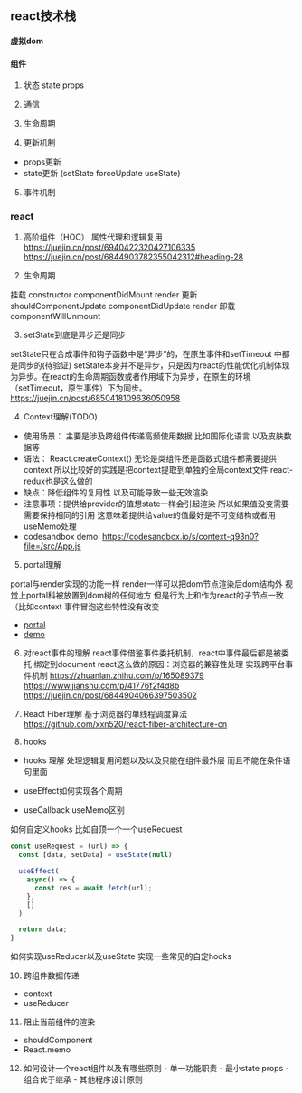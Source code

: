 ## react技术栈
#### 虚拟dom

#### 组件
1. 状态
state
props

2. 通信

3. 生命周期

4. 更新机制
- props更新
- state更新 (setState forceUpdate useState)

5. 事件机制

### react
1. 高阶组件（HOC）
属性代理和逻辑复用
https://juejin.cn/post/6940422320427106335
https://juejin.cn/post/6844903782355042312#heading-28


2. 生命周期

挂载 constructor componentDidMount render
更新 shouldComponentUpdate componentDidUpdate render
卸载 componentWillUnmount

3. setState到底是异步还是同步

setState只在合成事件和钩子函数中是“异步”的，在原生事件和setTimeout 中都是同步的(待验证)
setState本身并不是异步，只是因为react的性能优化机制体现为异步。在react的生命周期函数或者作用域下为异步，在原生的环境（setTimeout，原生事件）下为同步。
https://juejin.cn/post/6850418109636050958


4. Context理解(TODO)

  - 使用场景： 主要是涉及跨组件传递高频使用数据  比如国际化语言 以及皮肤数据等
  - 语法： React.createContext()  无论是类组件还是函数式组件都需要提供context  所以比较好的实践是把context提取到单独的全局context文件 react-redux也是这么做的
  - 缺点：降低组件的复用性 以及可能导致一些无效渲染
  - 注意事项：提供给provider的值想state一样会引起渲染  所以如果值没变需要需要保持相同的引用 这意味着提供给value的值最好是不可变结构或者用useMemo处理
  - codesandbox demo: https://codesandbox.io/s/context-q93n0?file=/src/App.js


5. portal理解

  portal与render实现的功能一样 render一样可以把dom节点渲染后dom结构外
  视觉上portal科被放置到dom树的任何地方  但是行为上和作为react的子节点一致（比如context 事件冒泡这些特性没有改变  
  - [portal](https://zh-hans.reactjs.org/docs/portals.html)
  - [demo](https://codesandbox.io/s/create-portal-vs-render-forked-yzxph?file=/index.js)


6. 对react事件的理解
  react事件借鉴事件委托机制，react中事件最后都是被委托 绑定到document
  react这么做的原因：浏览器的兼容性处理 实现跨平台事件机制
  https://zhuanlan.zhihu.com/p/165089379
  https://www.jianshu.com/p/41776f2f4d8b
  https://juejin.cn/post/6844904066397503502

8. React Fiber理解
基于浏览器的单线程调度算法
https://github.com/xxn520/react-fiber-architecture-cn

9. hooks 
 - hooks 理解
 处理逻辑复用问题以及以及只能在组件最外层  而且不能在条件语句里面

  -  useEffect如何实现各个周期
  - useCallback useMemo区别

如何自定义hooks 比如自顶一个一个useRequest
```js
const useRequest = (url) => {
  const [data, setData] = useState(null)

  useEffect(
    async() => {
      const res = await fetch(url);
    },
    []
  )

  return data;
}
```

如何实现useReducer以及useState 
实现一些常见的自定hooks

10. 跨组件数据传递
  - context
  - useReducer

11. 阻止当前组件的渲染
 - shouldComponent
 - React.memo

 12. 如何设计一个react组件以及有哪些原则
    - 单一功能职责
    - 最小state props
    - 组合优于继承
    -  其他程序设计原则
